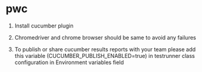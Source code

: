 # pwc

1. Install cucumber plugin

2. Chromedriver and chrome browser should be same to avoid any failures

3. To publish or share cucumber results reports with your team please add this variable (CUCUMBER_PUBLISH_ENABLED=true) in testrunner class configuration in Environment variables field
